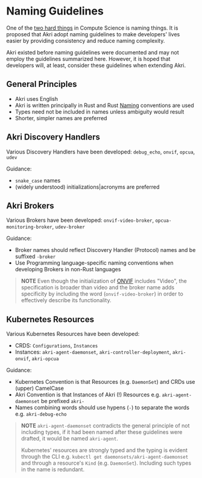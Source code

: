 # Naming Guidelines

One of the [two hard things](https://martinfowler.com/bliki/TwoHardThings.html) in Compute Science is naming things. It is proposed that Akri adopt naming guidelines to make developers' lives easier by providing consistency and reduce naming complexity.

Akri existed before naming guidelines were documented and may not employ the guidelines summarized here. However, it is hoped that developers will, at least, consider these guidelines when extending Akri.

## General Principles

+ Akri uses English
+ Akri is written principally in Rust and Rust [Naming](https://rust-lang.github.io/api-guidelines/naming.html) conventions are used
+ Types need not be included in names unless ambiguity would result
+ Shorter, simpler names are preferred

## Akri Discovery Handlers

Various Discovery Handlers have been developed: `debug_echo`, `onvif`, `opcua`, `udev`

Guidance:

+ `snake_case` names
+ (widely understood) initializations|acronyms are preferred

## Akri Brokers

Various Brokers have been developed: `onvif-video-broker`, `opcua-monitoring-broker`, `udev-broker`

Guidance:

+ Broker names should reflect Discovery Handler (Protocol) names and be suffixed `-broker`
+ Use Programming language-specific naming conventions when developing Brokers in non-Rust languages

> **NOTE** Even though the initialization of [ONVIF](https://en.wikipedia.org/wiki/ONVIF) includes "Video", the specification is broader than video and the broker name adds specificity by including the word (`onvif-video-broker`) in order to effectively describe its functionality.

## Kubernetes Resources

Various Kubernetes Resources have been developed:

+ CRDS: `Configurations`, `Instances`
+ Instances: `akri-agent-daemonset`, `akri-controller-deployment`, `akri-onvif`, `akri-opcua`

Guidance:

+ Kubernetes Convention is that Resources (e.g. `DaemonSet`) and CRDs use (upper) CamelCase
+ Akri Convention is that Instances of Akri (!) Resources e.g. `akri-agent-daemonset` be prefixed `akri-`
+ Names combining words should use hypens (`-`) to separate the words e.g. `akri-debug-echo`

> **NOTE** `akri-agent-daemonset` contradicts the general principle of not including types, if it had been named after these guidelines were drafted, it would be named `akri-agent`.
>
> Kubernetes' resources are strongly typed and the typing is evident through the CLI e.g. `kubectl get daemonsets/akri-agent-daemonset` and through a resource's `Kind` (e.g. `DaemonSet`). Including such types in the name is redundant.



